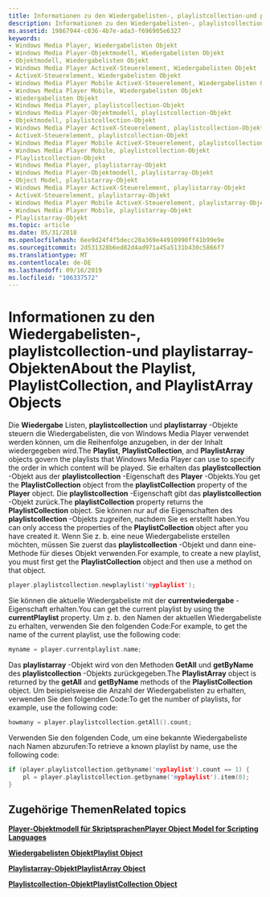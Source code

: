 ```yaml
---
title: Informationen zu den Wiedergabelisten-, playlistcollection-und playlistarray-Objekten
description: Informationen zu den Wiedergabelisten-, playlistcollection-und playlistarray-Objekten
ms.assetid: 19867944-c836-4b7e-ada3-f696905e6327
keywords:
- Windows Media Player, Wiedergabelisten Objekt
- Windows Media Player-Objektmodell, Wiedergabelisten Objekt
- Objektmodell, Wiedergabelisten Objekt
- Windows Media Player ActiveX-Steuerelement, Wiedergabelisten Objekt
- ActiveX-Steuerelement, Wiedergabelisten Objekt
- Windows Media Player Mobile ActiveX-Steuerelement, Wiedergabelisten Objekt
- Windows Media Player Mobile, Wiedergabelisten Objekt
- Wiedergabelisten Objekt
- Windows Media Player, playlistcollection-Objekt
- Windows Media Player-Objektmodell, playlistcollection-Objekt
- Objektmodell, playlistcollection-Objekt
- Windows Media Player ActiveX-Steuerelement, playlistcollection-Objekt
- ActiveX-Steuerelement, playlistcollection-Objekt
- Windows Media Player Mobile ActiveX-Steuerelement, playlistcollection-Objekt
- Windows Media Player Mobile, playlistcollection-Objekt
- Playlistcollection-Objekt
- Windows Media Player, playlistarray-Objekt
- Windows Media Player-Objektmodell, playlistarray-Objekt
- Object Model, playlistarray-Objekt
- Windows Media Player ActiveX-Steuerelement, playlistarray-Objekt
- ActiveX-Steuerelement, playlistarray-Objekt
- Windows Media Player Mobile ActiveX-Steuerelement, playlistarray-Objekt
- Windows Media Player Mobile, playlistarray-Objekt
- Playlistarray-Objekt
ms.topic: article
ms.date: 05/31/2018
ms.openlocfilehash: 6ee9d24f4f5decc28a369e44910990ff41b99e9e
ms.sourcegitcommit: 2d531328b6ed82d4ad971a45a5131b430c5866f7
ms.translationtype: MT
ms.contentlocale: de-DE
ms.lasthandoff: 09/16/2019
ms.locfileid: "106337572"
---
```

# <a name="about-the-playlist-playlistcollection-and-playlistarray-objects"></a><span data-ttu-id="5f1b6-127">Informationen zu den Wiedergabelisten-, playlistcollection-und playlistarray-Objekten</span><span class="sxs-lookup"><span data-stu-id="5f1b6-127">About the Playlist, PlaylistCollection, and PlaylistArray Objects</span></span>

<span data-ttu-id="5f1b6-128">Die **Wiedergabe** Listen, **playlistcollection** und **playlistarray** -Objekte steuern die Wiedergabelisten, die von Windows Media Player verwendet werden können, um die Reihenfolge anzugeben, in der der Inhalt wiedergegeben wird.</span><span class="sxs-lookup"><span data-stu-id="5f1b6-128">The **Playlist**, **PlaylistCollection**, and **PlaylistArray** objects govern the playlists that Windows Media Player can use to specify the order in which content will be played.</span></span> <span data-ttu-id="5f1b6-129">Sie erhalten das **playlistcollection** -Objekt aus der **playlistcollection** -Eigenschaft des **Player** -Objekts.</span><span class="sxs-lookup"><span data-stu-id="5f1b6-129">You get the **PlaylistCollection** object from the **playlistCollection** property of the **Player** object.</span></span> <span data-ttu-id="5f1b6-130">Die **playlistcollection** -Eigenschaft gibt das **playlistcollection** -Objekt zurück.</span><span class="sxs-lookup"><span data-stu-id="5f1b6-130">The **playlistCollection** property returns the **PlaylistCollection** object.</span></span> <span data-ttu-id="5f1b6-131">Sie können nur auf die Eigenschaften des **playlistcollection** -Objekts zugreifen, nachdem Sie es erstellt haben.</span><span class="sxs-lookup"><span data-stu-id="5f1b6-131">You can only access the properties of the **PlaylistCollection** object after you have created it.</span></span> <span data-ttu-id="5f1b6-132">Wenn Sie z. b. eine neue Wiedergabeliste erstellen möchten, müssen Sie zuerst das **playlistcollection** -Objekt und dann eine-Methode für dieses Objekt verwenden.</span><span class="sxs-lookup"><span data-stu-id="5f1b6-132">For example, to create a new playlist, you must first get the **PlaylistCollection** object and then use a method on that object.</span></span>


```C++
player.playlistcollection.newplaylist('myplaylist');
```



<span data-ttu-id="5f1b6-133">Sie können die aktuelle Wiedergabeliste mit der **currentwiedergabe** -Eigenschaft erhalten.</span><span class="sxs-lookup"><span data-stu-id="5f1b6-133">You can get the current playlist by using the **currentPlaylist** property.</span></span> <span data-ttu-id="5f1b6-134">Um z. b. den Namen der aktuellen Wiedergabeliste zu erhalten, verwenden Sie den folgenden Code:</span><span class="sxs-lookup"><span data-stu-id="5f1b6-134">For example, to get the name of the current playlist, use the following code:</span></span>


```C++
myname = player.currentplaylist.name;
```



<span data-ttu-id="5f1b6-135">Das **playlistarray** -Objekt wird von den Methoden **GetAll** und **getByName** des **playlistcollection** -Objekts zurückgegeben.</span><span class="sxs-lookup"><span data-stu-id="5f1b6-135">The **PlaylistArray** object is returned by the **getAll** and **getByName** methods of the **PlaylistCollection** object.</span></span> <span data-ttu-id="5f1b6-136">Um beispielsweise die Anzahl der Wiedergabelisten zu erhalten, verwenden Sie den folgenden Code:</span><span class="sxs-lookup"><span data-stu-id="5f1b6-136">To get the number of playlists, for example, use the following code:</span></span>


```C++
howmany = player.playlistcollection.getAll().count;
```



<span data-ttu-id="5f1b6-137">Verwenden Sie den folgenden Code, um eine bekannte Wiedergabeliste nach Namen abzurufen:</span><span class="sxs-lookup"><span data-stu-id="5f1b6-137">To retrieve a known playlist by name, use the following code:</span></span>


```C++
if (player.playlistcollection.getbyname('myplaylist').count == 1) {
    pl = player.playlistcollection.getbyname('myplaylist').item(0);
}
```



## <a name="related-topics"></a><span data-ttu-id="5f1b6-138">Zugehörige Themen</span><span class="sxs-lookup"><span data-stu-id="5f1b6-138">Related topics</span></span>

<dl> <dt>

[<span data-ttu-id="5f1b6-139">**Player-Objektmodell für Skriptsprachen**</span><span class="sxs-lookup"><span data-stu-id="5f1b6-139">**Player Object Model for Scripting Languages**</span></span>](player-object-model-for-scripting-languages.md)
</dt> <dt>

[<span data-ttu-id="5f1b6-140">**Wiedergabelisten Objekt**</span><span class="sxs-lookup"><span data-stu-id="5f1b6-140">**Playlist Object**</span></span>](playlist-object.md)
</dt> <dt>

[<span data-ttu-id="5f1b6-141">**Playlistarray-Objekt**</span><span class="sxs-lookup"><span data-stu-id="5f1b6-141">**PlaylistArray Object**</span></span>](playlistarray-object.md)
</dt> <dt>

[<span data-ttu-id="5f1b6-142">**Playlistcollection-Objekt**</span><span class="sxs-lookup"><span data-stu-id="5f1b6-142">**PlaylistCollection Object**</span></span>](playlistcollection-object.md)
</dt> </dl>

 

 




